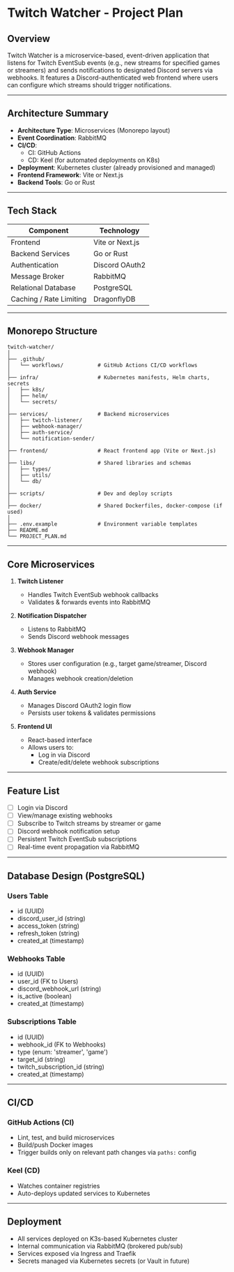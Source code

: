 # Twitch Watcher - Project Plan

## Overview
Twitch Watcher is a microservice-based, event-driven application that listens for Twitch EventSub events (e.g., new streams for specified games or streamers) and sends notifications to designated Discord servers via webhooks. It features a Discord-authenticated web frontend where users can configure which streams should trigger notifications.

---

## Architecture Summary

- **Architecture Type**: Microservices (Monorepo layout)
- **Event Coordination**: RabbitMQ
- **CI/CD**:
  - CI: GitHub Actions
  - CD: Keel (for automated deployments on K8s)
- **Deployment**: Kubernetes cluster (already provisioned and managed)
- **Frontend Framework**: Vite or Next.js
- **Backend Tools**: Go or Rust

---

## Tech Stack

| Component               | Technology      |
|-------------------------|-----------------|
| Frontend                | Vite or Next.js |
| Backend Services        | Go or Rust      |
| Authentication          | Discord OAuth2  |
| Message Broker          | RabbitMQ        |
| Relational Database     | PostgreSQL      |
| Caching / Rate Limiting | DragonflyDB     |

---

## Monorepo Structure

```
twitch-watcher/
│
├── .github/
│   └── workflows/           # GitHub Actions CI/CD workflows
│
├── infra/                   # Kubernetes manifests, Helm charts, secrets
│   ├── k8s/
│   ├── helm/
│   └── secrets/
│
├── services/                # Backend microservices
│   ├── twitch-listener/
│   ├── webhook-manager/
│   ├── auth-service/
│   └── notification-sender/
│
├── frontend/                # React frontend app (Vite or Next.js)
│
├── libs/                    # Shared libraries and schemas
│   ├── types/
│   ├── utils/
│   └── db/
│
├── scripts/                 # Dev and deploy scripts
│
├── docker/                  # Shared Dockerfiles, docker-compose (if used)
│
├── .env.example             # Environment variable templates
├── README.md
└── PROJECT_PLAN.md
```

---

## Core Microservices

1. **Twitch Listener**
   - Handles Twitch EventSub webhook callbacks
   - Validates & forwards events into RabbitMQ

2. **Notification Dispatcher**
   - Listens to RabbitMQ
   - Sends Discord webhook messages
   
3. **Webhook Manager**
   - Stores user configuration (e.g., target game/streamer, Discord webhook)
   - Manages webhook creation/deletion

4. **Auth Service**
   - Manages Discord OAuth2 login flow
   - Persists user tokens & validates permissions

5. **Frontend UI**
   - React-based interface
   - Allows users to:
     - Log in via Discord
     - Create/edit/delete webhook subscriptions

---

## Feature List

- [ ] Login via Discord
- [ ] View/manage existing webhooks
- [ ] Subscribe to Twitch streams by streamer or game
- [ ] Discord webhook notification setup
- [ ] Persistent Twitch EventSub subscriptions
- [ ] Real-time event propagation via RabbitMQ

---

## Database Design (PostgreSQL)

### Users Table
- id (UUID)
- discord_user_id (string)
- access_token (string)
- refresh_token (string)
- created_at (timestamp)

### Webhooks Table
- id (UUID)
- user_id (FK to Users)
- discord_webhook_url (string)
- is_active (boolean)
- created_at (timestamp)

### Subscriptions Table
- id (UUID)
- webhook_id (FK to Webhooks)
- type (enum: 'streamer', 'game')
- target_id (string)
- twitch_subscription_id (string)
- created_at (timestamp)

---

## CI/CD

### GitHub Actions (CI)
- Lint, test, and build microservices
- Build/push Docker images
- Trigger builds only on relevant path changes via `paths:` config

### Keel (CD)
- Watches container registries
- Auto-deploys updated services to Kubernetes

---

## Deployment

- All services deployed on K3s-based Kubernetes cluster
- Internal communication via RabbitMQ (brokered pub/sub)
- Services exposed via Ingress and Traefik
- Secrets managed via Kubernetes secrets (or Vault in future)

